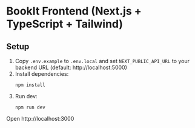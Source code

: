 # BookIt Frontend (Next.js + TypeScript + Tailwind)

## Setup
1. Copy `.env.example` to `.env.local` and set `NEXT_PUBLIC_API_URL` to your backend URL (default: http://localhost:5000)
2. Install dependencies:
   ```
   npm install
   ```
3. Run dev:
   ```
   npm run dev
   ```
Open http://localhost:3000
